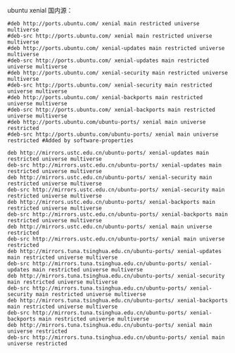 ubuntu xenial 国内源：

	#deb http://ports.ubuntu.com/ xenial main restricted universe multiverse
	#deb-src http://ports.ubuntu.com/ xenial main restricted universe multiverse
	#deb http://ports.ubuntu.com/ xenial-updates main restricted universe multiverse
	#deb-src http://ports.ubuntu.com/ xenial-updates main restricted universe multiverse
	#deb http://ports.ubuntu.com/ xenial-security main restricted universe multiverse
	#deb-src http://ports.ubuntu.com/ xenial-security main restricted universe multiverse
	#deb http://ports.ubuntu.com/ xenial-backports main restricted universe multiverse
	#deb-src http://ports.ubuntu.com/ xenial-backports main restricted universe multiverse
	#deb http://ports.ubuntu.com/ubuntu-ports/ xenial main universe restricted
	#deb-src http://ports.ubuntu.com/ubuntu-ports/ xenial main universe restricted #Added by software-properties

	deb http://mirrors.ustc.edu.cn/ubuntu-ports/ xenial-updates main restricted universe multiverse	
	deb-src http://mirrors.ustc.edu.cn/ubuntu-ports/ xenial-updates main restricted universe multiverse
	deb http://mirrors.ustc.edu.cn/ubuntu-ports/ xenial-security main restricted universe multiverse
	deb-src http://mirrors.ustc.edu.cn/ubuntu-ports/ xenial-security main restricted universe multiverse
	deb http://mirrors.ustc.edu.cn/ubuntu-ports/ xenial-backports main restricted universe multiverse
	deb-src http://mirrors.ustc.edu.cn/ubuntu-ports/ xenial-backports main restricted universe multiverse
	deb http://mirrors.ustc.edu.cn/ubuntu-ports/ xenial main universe restricted
	deb-src http://mirrors.ustc.edu.cn/ubuntu-ports/ xenial main universe restricted
	deb http://mirrors.tuna.tsinghua.edu.cn/ubuntu-ports/ xenial-updates main restricted universe multiverse
	deb-src http://mirrors.tuna.tsinghua.edu.cn/ubuntu-ports/ xenial-updates main restricted universe multiverse
	deb http://mirrors.tuna.tsinghua.edu.cn/ubuntu-ports/ xenial-security main restricted universe multiverse
	deb-src http://mirrors.tuna.tsinghua.edu.cn/ubuntu-ports/ xenial-security main restricted universe multiverse
	deb http://mirrors.tuna.tsinghua.edu.cn/ubuntu-ports/ xenial-backports main restricted universe multiverse
	deb-src http://mirrors.tuna.tsinghua.edu.cn/ubuntu-ports/ xenial-backports main restricted universe multiverse
	deb http://mirrors.tuna.tsinghua.edu.cn/ubuntu-ports/ xenial main universe restricted
	deb-src http://mirrors.tuna.tsinghua.edu.cn/ubuntu-ports/ xenial main universe restricted